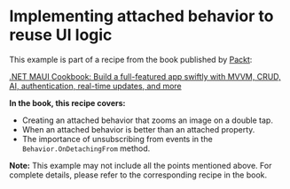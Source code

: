 # Implementing attached behavior to reuse UI logic
This example is part of a recipe from the book published by [Packt](https://www.packtpub.com/en-us?utm_source=github):

[.NET MAUI Cookbook: Build a full-featured app swiftly with MVVM, CRUD, AI, authentication, real-time updates, and more](https://www.amazon.com/NET-MAUI-Cookbook-authentication-interactivity/dp/1835461123)

**In the book, this recipe covers:**
* Creating an attached behavior that zooms an image on a double tap.
* When an attached behavior is better than an attached property.
* The importance of unsubscribing from events in the `Behavior.OnDetachingFrom` method.

**Note:** This example may not include all the points mentioned above. For complete details, please refer to the corresponding recipe in the book.
